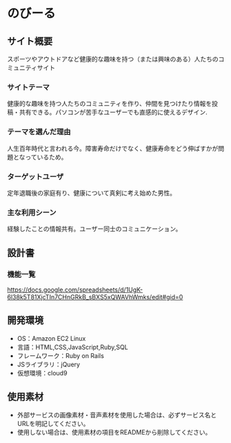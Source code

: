 # のびーる

## サイト概要
スポーツやアウトドアなど健康的な趣味を持つ（または興味のある）人たちのコミュニティサイト

### サイトテーマ
健康的な趣味を持つ人たちのコミュニティを作り、仲間を見つけたり情報を投稿・共有できる。パソコンが苦手なユーザーでも直感的に使えるデザイン.

### テーマを選んだ理由
人生百年時代と言われる今。障害寿命だけでなく、健康寿命をどう伸ばすかが問題となっているため。

### ターゲットユーザ
定年退職後の家庭有り、健康について真剣に考え始めた男性。

### 主な利用シーン
経験したことの情報共有。ユーザー同士のコミュニケーション。

## 設計書

### 機能一覧
<https://docs.google.com/spreadsheets/d/1UgK-6l38k5T81XjcTIn7CHnGRkB_sBXS5xQWAVhWmks/edit#gid=0>

## 開発環境
- OS：Amazon EC2 Linux
- 言語：HTML,CSS,JavaScript,Ruby,SQL
- フレームワーク：Ruby on Rails
- JSライブラリ：jQuery
- 仮想環境：cloud9

## 使用素材
- 外部サービスの画像素材・音声素材を使用した場合は、必ずサービス名とURLを明記してください。
- 使用しない場合は、使用素材の項目をREADMEから削除してください。
